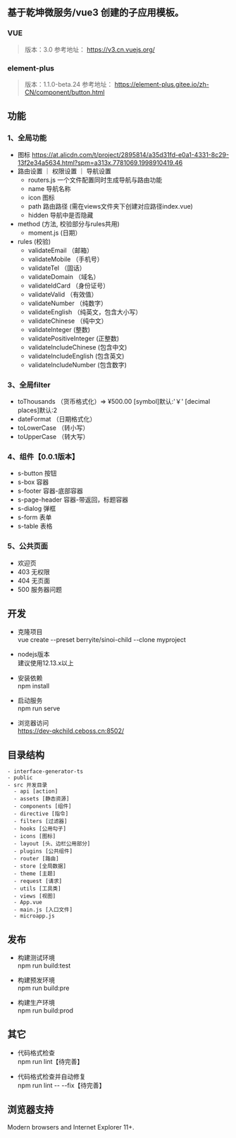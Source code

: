 ## 基于乾坤微服务/vue3 创建的子应用模板。
### VUE
> 版本：3.0
参考地址：
https://v3.cn.vuejs.org/

### element-plus
> 版本：1.1.0-beta.24
参考地址：
https://element-plus.gitee.io/zh-CN/component/button.html

## 功能
### 1、全局功能
- 图标 https://at.alicdn.com/t/project/2895814/a35d31fd-e0a1-4331-8c29-13f2e34a5634.html?spm=a313x.7781069.1998910419.46
- 路由设置 ｜ 权限设置 ｜ 导航设置
  - routers.js 一个文件配置同时生成导航与路由功能
  - name 导航名称
  - icon 图标
  - path 路由路径 (需在views文件夹下创建对应路径index.vue)
  - hidden 导航中是否隐藏
- method (方法, 校验部分与rules共用)
  - moment.js (日期） 
- rules (校验)
  - validateEmail （邮箱）
  - validateMobile （手机号）
  - validateTel  （固话）
  - validateDomain （域名）
  - validateIdCard  （身份证号）
  - validateValid （有效值）
  - validateNumber （纯数字）
  - validateEnglish （纯英文，包含大小写）
  - validateChinese （纯中文）
  - validateInteger  (整数)
  - validatePositiveInteger  (正整数)
  - validateIncludeChinese  (包含中文)
  - validateIncludeEnglish  (包含英文)
  - validateIncludeNumber  (包含数字)

### 3、全局filter
  - toThousands （货币格式化）=> ¥500.00 [symbol]默认:'￥' [decimal places]默认:2
  - dateFormat （日期格式化）
  - toLowerCase （转小写）
  - toUpperCase （转大写）

### 4、组件【0.0.1版本】
  - s-button 按钮
  - s-box 容器
  - s-footer 容器-底部容器
  - s-page-header 容器-带返回，标题容器
  - s-dialog 弹框
  - s-form 表单
  - s-table 表格

### 5、公共页面
  - 欢迎页
  - 403 无权限
  - 404 无页面
  - 500 服务器问题

## 开发

- 克隆项目  
vue create --preset berryite/sinoi-child --clone myproject

- nodejs版本  
建议使用12.13.x以上

- 安装依赖  
npm install

- 启动服务  
npm run serve

- 浏览器访问  
https://dev-qkchild.ceboss.cn:8502/


## 目录结构
```
- interface-generator-ts
- public
- src 开发目录
  - api [action]
  - assets [静态资源]
  - components [组件]
  - directive [指令]
  - filters [过滤器]
  - hooks [公用勾子]
  - icons [图标]
  - layout [头、边栏公用部分]
  - plugins [公共组件]
  - router [路由]
  - store [全局数据]
  - theme [主题]
  - request [请求]
  - utils [工具类]
  - views [视图]
  - App.vue
  - main.js [入口文件]
  - microapp.js

```


## 发布

- 构建测试环境  
npm run build:test

- 构建预发环境  
npm run build:pre

- 构建生产环境  
npm run build:prod


## 其它

- 代码格式检查  
npm run lint【待完善】

- 代码格式检查并自动修复  
npm run lint -- --fix【待完善】

## 浏览器支持  
Modern browsers and Internet Explorer 11+.


